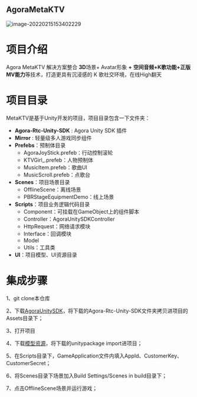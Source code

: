 ## AgoraMetaKTV

![image-20220215153402229](https://download.agora.io/demo/release/image-20220215153402229.png)

# 项目介绍

Agora MetaKTV 解决方案整合 **3D**场景+ Avatar形象 **+** **空间音频+K歌功能+**正版MV**能力**等技术，打造更具有沉浸感的 K 歌社交环境，在线High翻天



# 项目目录

MetaKTV是基于Unity开发的项目，项目目录包含一下文件夹：

- **Agora-Rtc-Unity-SDK** : Agora Unity SDK 插件
- **Mirror** : 轻量级多人游戏同步组件
- **Prefebs**：预制体目录
  - AgoraJoyStick.prefeb：行动控制滚轮
  - KTVGirl_.prefeb：人物预制体
  - MusicItem.prefeb：歌曲UI
  - MusicScroll.prefeb：点歌台
- **Scenes**：项目场景目录
  - OfflineScene：离线场景
  - PBRStageEquipmentDemo：线上场景
- **Scripts**：项目业务逻辑代码目录
  - Component：可挂载在GameObject上的组件脚本
  - Controller：AgoraUnitySDKController
  - HttpRequest：网络请求模块
  - Interface：回调模块
  - Model
  - Utils：工具类
- **UI**：项目模型、UI资源目录



# 集成步骤

1、git clone本仓库

2、下载[AgoraUnitySDK](https://artifactory.agoralab.co/artifactory/CSDC_repo/Unity_RTC_IRIS/v4.0.0.preview.6/Agora_Unity_RTC_SDK_v4.0.0.preview.6_video_20220325_215.zip)，将下载的Agora-Rtc-Unity-SDK文件夹拷贝进项目的Assets目录下；

3、打开项目

4、下载[模型资源](https://download.agora.io/demo/test/AgoraMetaKTV_v1.5_UIModel.zip)，将下载的unitypackage import进项目；

5、在Scripts目录下，GameApplication文件内填入AppId、CustomerKey、CustomerSecret；

6、将Scenes目录下场景加入Build Settings/Scenes in build目录下；

7、点击OfflineScene场景并运行游戏；
